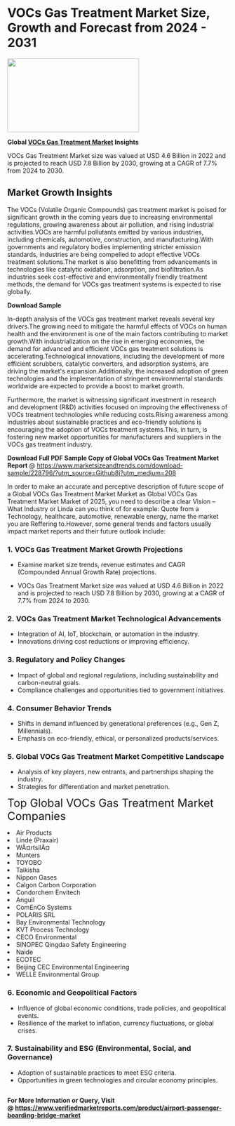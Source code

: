<H1>VOCs Gas Treatment Market Size, Growth and Forecast from 2024 - 2031</H1><img class="aligncenter size-medium wp-image-584254" src="https://thirdeyenews.in/wp-content/uploads/2024/09/Global-Market-Research-300x168.jpeg" alt="" width="300" height="168" /><p><strong>Global&nbsp;<a href="https://www.marketsizeandtrends.com/download-sample/228796/?utm_source=Github8j?utm_medium=208">VOCs Gas Treatment Market</a> Insights</strong></p><p>VOCs Gas Treatment Market size was valued at USD 4.6 Billion in 2022 and is projected to reach USD 7.8 Billion by 2030, growing at a CAGR of 7.7% from 2024 to 2030.</p><p><h2>Market Growth Insights</h2> <p>The VOCs (Volatile Organic Compounds) gas treatment market is poised for significant growth in the coming years due to increasing environmental regulations, growing awareness about air pollution, and rising industrial activities.VOCs are harmful pollutants emitted by various industries, including chemicals, automotive, construction, and manufacturing.With governments and regulatory bodies implementing stricter emission standards, industries are being compelled to adopt effective VOCs treatment solutions.The market is also benefitting from advancements in technologies like catalytic oxidation, adsorption, and biofiltration.As industries seek cost-effective and environmentally friendly treatment methods, the demand for VOCs gas treatment systems is expected to rise globally.</p> <p><strong>Download Sample</strong></p> <p>In-depth analysis of the VOCs gas treatment market reveals several key drivers.The growing need to mitigate the harmful effects of VOCs on human health and the environment is one of the main factors contributing to market growth.With industrialization on the rise in emerging economies, the demand for advanced and efficient VOCs gas treatment solutions is accelerating.Technological innovations, including the development of more efficient scrubbers, catalytic converters, and adsorption systems, are driving the market's expansion.Additionally, the increased adoption of green technologies and the implementation of stringent environmental standards worldwide are expected to provide a boost to market growth.</p> <p>Furthermore, the market is witnessing significant investment in research and development (R&D) activities focused on improving the effectiveness of VOCs treatment technologies while reducing costs.Rising awareness among industries about sustainable practices and eco-friendly solutions is encouraging the adoption of VOCs treatment systems.This, in turn, is fostering new market opportunities for manufacturers and suppliers in the VOCs gas treatment industry.</p> <p><span class=""><strong>Download Full PDF Sample Copy of Global VOCs Gas Treatment Market Report</strong> @ <a href="https://www.marketsizeandtrends.com/download-sample/228796/?utm_source=Github8j?utm_medium=208" target="_blank">https://www.marketsizeandtrends.com/download-sample/228796/?utm_source=Github8j?utm_medium=208</a></span></p><p>In order to make an accurate and perceptive description of future scope of a Global&nbsp;VOCs Gas Treatment Market Market as Global&nbsp;VOCs Gas Treatment Market Market of 2025, you need to describe a clear Vision &ndash; What Industry or Linda can you think of for example: Quote from a Technology, healthcare, automotive, renewable energy, name the market you are Reffering to.However, some general trends and factors usually impact market reports and their future outlook include:</p><h3>1.&nbsp;<strong>VOCs Gas Treatment Market Growth Projections</strong></h3><ul><li>Examine market size trends, revenue estimates and CAGR (Compounded Annual Growth Rate) projections.</li><li><p>VOCs Gas Treatment Market size was valued at USD 4.6 Billion in 2022 and is projected to reach USD 7.8 Billion by 2030, growing at a CAGR of 7.7% from 2024 to 2030.</p></li></ul><h3>2.&nbsp;<strong>VOCs Gas Treatment Market Technological Advancements</strong></h3><ul><li>Integration of AI, IoT, blockchain, or automation in the industry.</li><li>Innovations driving cost reductions or improving efficiency.</li></ul><h3>3.&nbsp;<strong>Regulatory and Policy Changes</strong></h3><ul><li>Impact of global and regional regulations, including sustainability and carbon-neutral goals.</li><li>Compliance challenges and opportunities tied to government initiatives.</li></ul><h3>4.&nbsp;<strong>Consumer Behavior Trends</strong></h3><ul><li>Shifts in demand influenced by generational preferences (e.g., Gen Z, Millennials).</li><li>Emphasis on eco-friendly, ethical, or personalized products/services.</li></ul><h3>5.&nbsp;<strong>Global VOCs Gas Treatment Market Competitive Landscape</strong></h3><ul><li>Analysis of key players, new entrants, and partnerships shaping the industry.</li><li>Strategies for differentiation and market penetration.</li></ul><p data-pm-slice="1 1 []"><span style="color: inherit; font-family: inherit; font-size: 25px;">Top Global VOCs Gas Treatment Market Companies</span></p><div class="" data-test-id=""><p><li>Air Products</li><li> Linde (Praxair)</li><li> WÃ¤rtsilÃ¤</li><li> Munters</li><li> TOYOBO</li><li> Taikisha</li><li> Nippon Gases</li><li> Calgon Carbon Corporation</li><li> Condorchem Envitech</li><li> Anguil</li><li> ComEnCo Systems</li><li> POLARIS SRL</li><li> Bay Environmental Technology</li><li> KVT Process Technology</li><li> CECO Environmental</li><li> SINOPEC Qingdao Safety Engineering</li><li> Naide</li><li> ECOTEC</li><li> Beijing CEC Environmental Engineering</li><li> WELLE Environmental Group</li></p></div><h3>6.&nbsp;<strong>Economic and Geopolitical Factors</strong></h3><ul><li>Influence of global economic conditions, trade policies, and geopolitical events.</li><li>Resilience of the market to inflation, currency fluctuations, or global crises.</li></ul><h3>7.&nbsp;<strong>Sustainability and ESG (Environmental, Social, and Governance)</strong></h3><ul><li>Adoption of sustainable practices to meet ESG criteria.</li><li>Opportunities in green technologies and circular economy principles.</li></ul><h2><strong style="font-size: 14px;">For More Information or Query, Visit @&nbsp;</strong><a style="background-color: #ffffff; font-size: 14px;" href="https://www.marketsizeandtrends.com/report/vocs-gas-treatment-market/" target="_blank">https://www.verifiedmarketreports.com/product/airport-passenger-boarding-bridge-market</a></h2>